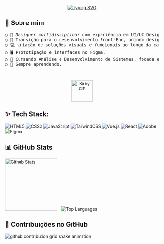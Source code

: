 <div align="center">
 <a href="https://git.io/typing-svg"><img src="https://readme-typing-svg.demolab.com?font=Fira+Code&weight=300&size=30&duration=2000&pause=1000&color=9CCFD8&center=true&vCenter=true&width=465&height=50&lines=Oi%C3%AA!%F0%9F%91%8B%F0%9F%8F%BC+Sou+a+Luana.;%C3%89+um+prazer+t%C3%AA-lo(a)+aqui." alt="Typing SVG" /></a>
</div>



## 🌠 Sobre mim

<pre>○ 💼 <i>Designer multidisciplinar</i> com experiência em UI/UX Design.
○ 🚀 Transição para o desenvolvimento Front-End, unindo design e programação.
○ 💻 Criação de soluções visuais e funcionais ao longo da carreira.
○ 🖥️ Prototipação e interfaces no Figma.
○ 📖 Cursando Análise e Desenvolvimento de Sistemas, focada em programação.
○ 🌱 Sempre aprendendo.</pre>
<br/>
<p align="center">
    <img src="https://media.tenor.com/SRDuFks8igEAAAAj/kirby.gif" alt="Kirby GIF" width="70"></p>

## ✨ Tech Stack:
![HTML5](https://img.shields.io/badge/html5-%23E34F26.svg?style=for-the-badge&logo=html5&logoColor=white) ![CSS3](https://img.shields.io/badge/css3-%231572B6.svg?style=for-the-badge&logo=css3&logoColor=white) ![JavaScript](https://img.shields.io/badge/javascript-%23323330.svg?style=for-the-badge&logo=javascript&logoColor=%23F7DF1E) ![TailwindCSS](https://img.shields.io/badge/tailwindcss-%2338B2AC.svg?style=for-the-badge&logo=tailwind-css&logoColor=white) ![Vue.js](https://img.shields.io/badge/vue.js-%2335495e.svg?style=for-the-badge&logo=vuedotjs&logoColor=%234FC08D) ![React](https://img.shields.io/badge/react-%2320232a.svg?style=for-the-badge&logo=react&logoColor=%2361DAFB) ![Adobe](https://img.shields.io/badge/adobe-%23FF0000.svg?style=for-the-badge&logo=adobe&logoColor=white) ![Figma](https://img.shields.io/badge/figma-%23F24E1E.svg?style=for-the-badge&logo=figma&logoColor=white)



## 📊 GitHub Stats

<div align="center">
  <p align="left">
    <img 
      alt="Github Stats" 
      height="170" 
      style="margin-right: 10px;" 
      src="https://github-readme-stats.vercel.app/api?username=luloulu-lab&theme=rose_pine&hide_border=true&include_all_commits=false&count_private=false" 
    />
    <img 
      alt="Top Languages"  
      src="https://github-readme-stats.vercel.app/api/top-langs/?username=luloulu-lab&theme=rose_pine&hide_border=true" 
    />
  </p>
</div>


## 🐍 Contribuições no GitHub

<picture align="center">
  <source media="(prefers-color-scheme: dark)" srcset="https://raw.githubusercontent.com/luloulu-lab/luloulu-lab/output/github-contribution-grid-snake-dark.svg">
  <source media="(prefers-color-scheme: light)" srcset="https://raw.githubusercontent.com/luloulu-lab/luloulu-lab/output/github-contribution-grid-snake-dark.svg">
  <img align="center" alt="github contribution grid snake animation" src="https://raw.githubusercontent.com/mari4souza/luloulu-lab/output/github-contribution-grid-snake.svg">
</picture>
